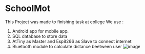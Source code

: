 # SchoolMot
This Project was made to finishing task at college
We use :
1. Android app for mobile app.
2. SQL database to store data
3. AtTiny as Master and Esp8266 as Slave to connect internet
4. Bluetooth module to calculate distance beetween user
![image](https://user-images.githubusercontent.com/47443345/119500725-52629780-bd92-11eb-98d9-c7bf12dee377.png)
